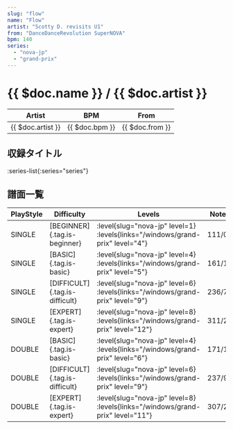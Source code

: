 ```yaml
---
slug: "flow"
name: "Flow"
artist: "Scotty D. revisits U1"
from: "DanceDanceRevolution SuperNOVA"
bpm: 140
series:
  - "nova-jp"
  - "grand-prix"
---
```


# {{ $doc.name }} / {{ $doc.artist }}

|Artist|BPM|From|
|------|---|----|
|{{ $doc.artist }}|{{ $doc.bpm }}|{{ $doc.from }}|

## 収録タイトル

:series-list{:series="series"}

## 譜面一覧

|PlayStyle|Difficulty|Levels|Notes|Movie|
|---------|----------|------|-----|-----|
|SINGLE|[BEGINNER]{.tag.is-beginner}|<div class="field is-grouped is-grouped-multiline"> :level{slug="nova-jp" level=1}  :levels{links="/windows/grand-prix" level="4"}</div>|111/0||
|SINGLE|[BASIC]{.tag.is-basic}|<div class="field is-grouped is-grouped-multiline"> :level{slug="nova-jp" level=4}  :levels{links="/windows/grand-prix" level="5"}</div>|161/17||
|SINGLE|[DIFFICULT]{.tag.is-difficult}|<div class="field is-grouped is-grouped-multiline"> :level{slug="nova-jp" level=6}  :levels{links="/windows/grand-prix" level="9"}</div>|236/7||
|SINGLE|[EXPERT]{.tag.is-expert}|<div class="field is-grouped is-grouped-multiline"> :level{slug="nova-jp" level=8}  :levels{links="/windows/grand-prix" level="12"}</div>|311/2||
|DOUBLE|[BASIC]{.tag.is-basic}|<div class="field is-grouped is-grouped-multiline"> :level{slug="nova-jp" level=4}  :levels{links="/windows/grand-prix" level="6"}</div>|171/17||
|DOUBLE|[DIFFICULT]{.tag.is-difficult}|<div class="field is-grouped is-grouped-multiline"> :level{slug="nova-jp" level=6}  :levels{links="/windows/grand-prix" level="9"}</div>|237/9||
|DOUBLE|[EXPERT]{.tag.is-expert}|<div class="field is-grouped is-grouped-multiline"> :level{slug="nova-jp" level=8}  :levels{links="/windows/grand-prix" level="11"}</div>|307/2||
